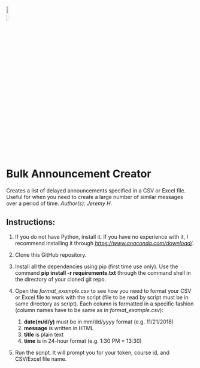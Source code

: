 <img src="https://physicaltherapy.med.ubc.ca/files/2012/05/UBC-logo-signature-blue.gif" height=10% width=10%>

# Bulk Announcement Creator
Creates a list of delayed announcements specified in a CSV or Excel file. Useful for when you need to create a large number of similar messages over a period of time. *Author(s): Jeremy H.*

## Instructions:
1. If you do not have Python, install it. If you have no experience with it, I recommend installing it through *https://www.anaconda.com/download/*.

2. Clone this GitHub repository.

3. Install all the dependencies using pip (first time use only). Use the command **pip install -r requirements.txt** through the command shell in the directory of your cloned git repo.

4. Open the *format_example.csv* to see how you need to format your CSV or Excel file to work with the script (file to be read by script must be in same directory as script). Each column is formatted in a specific fashion (column names have to be same as in *format_example.csv*):
    1. **date(m/d/y)** must be in mm/dd/yyyy format (e.g. 11/21/2018)
    2. **message** is written in HTML
    3. **title** is plain text
    4. **time** is in 24-hour format (e.g. 1:30 PM = 13:30)
    
5. Run the script. It will prompt you for your token, course id, and CSV/Excel file name.

